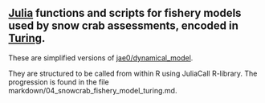 ## [Julia](https://julialang.org/) functions and scripts for fishery models used by snow crab assessments, encoded in [Turing](https://turing.ml/).

These are simplified versions of [jae0/dynamical_model](https://github.com/jae0/dynamical_model/snowcrab/).

They are structured to be called from within R using JuliaCall R-library. The progression is found in the file markdown/04_snowcrab_fishery_model_turing.md.

